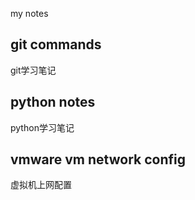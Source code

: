 my notes

git commands
------------
git学习笔记

python notes
-------------
python学习笔记

vmware vm network config
------------------------
虚拟机上网配置

